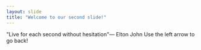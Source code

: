 ```yaml
---
layout: slide
title: "Welcome to our second slide!"
---
```

"Live for each second without hesitation"— Elton John
Use the left arrow to go back!
